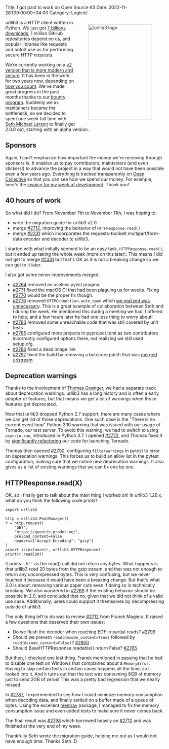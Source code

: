 Title: I got paid to work on Open Source #3
Date: 2022-11-28T09:00:00+04:00
Category: Logiciel

<figure style="float:right; width: 40%">
    <img title="urllib3 logo" src="{filename}/images/urllib3-logo.svg" style="width: 100%; max-height: 300px; height: auto; padding: 0" />
</figure>

urllib3 is a HTTP client written in Python. We just got [7 billions
downloads](https://fosstodon.org/@sethmlarson/109383794241867519), 1 million
GitHub repositories depend on us, and popular libraries like requests and boto3
use us for performing secure HTTP requests.

We’re currently working on a [v2 version that is more modern and
secure](https://urllib3.readthedocs.io/en/latest/v2-migration-guide.html). It
has been in the work for two years now, depending on [how you
count](https://fosstodon.org/@quentinpradet/109347973891853642). We've made
great progress in the past months thanks to our [bounty
program](https://sethmlarson.dev/blog/get-paid-to-contribute-to-urllib3).
Suddenly we as maintainers became the bottleneck, so we decided to spent one
week full time with [Seth Michael Larson](https://github.com/sethmlarson) to
finally get 2.0.0 out, starting with an alpha version.

## Sponsors

Again, I can't emphasize how important the money we're receiving through
sponsors is. It enables us to pay contributors, maintainers (and even stickers!)
to advance the project in a way that would not have been possible even a few
years ago. Everything is tracked transparently on [Open
Collective](https://opencollective.com/urllib3) so that you can see how we spend
our money. For example, here's the [invoice for my week of
development](https://opencollective.com/urllib3/expenses/109334). Thank you!

## 40 hours of work

So what did I do? From November 7th to November 11th, I was hoping to:

* write the migration guide for urllib3 v2.0
* merge [#2712](https://github.com/urllib3/urllib3/pull/2712), improving the
  behavior of `HTTPResponse.read()`
* merge [#2331](https://github.com/urllib3/urllib3/pull/2331) which incorporates
  the requests-toolbelt multipart/form-data encoder and decoder to urllib3.

I started with what initially seemed to be an easy task, `HTTPResponse.read()`,
but it ended up taking the whole week (more on this later). This means I did not
get to merge [#2331](https://github.com/urllib3/urllib3/pull/2331) but that's OK
as it is not a breaking change so we can get to it later.

I also got some minor improvements merged:

* [#2764](https://github.com/urllib3/urllib3/pull/2764) removed an useless
  pylint pragma.
* [#2771](https://github.com/urllib3/urllib3/pull/2771) fixed the macOS CI that
  had been plaguing us for weeks. Fixing
  [#2770](https://github.com/urllib3/urllib3/issues/2770) would be the proper
  fix though.
* [#2776](https://github.com/urllib3/urllib3/pull/2776) removed
  `HTTPConnection.auto_open` which [we realized was
  unnecessary](https://github.com/urllib3/urllib3/issues/2775). This is a great
  example of collaboration between Seth and I during the week. He mentioned this
  during a meeting we had, I offered to help, and a few hours later he had one
  less thing to worry about!
* [#2783](https://github.com/urllib3/urllib3/pull/2783) removed some unreachable
  code that was still covered by unit tests
* [#2785](https://github.com/urllib3/urllib3/pull/2785) configured more projects
  in pyproject.toml as two contributors incorrectly configured options there,
  not realizing we still used setup.cfg.
* [#2786](https://github.com/urllib3/urllib3/pull/2786) fixed a dead image link
* [#2797](https://github.com/urllib3/urllib3/pull/2797) fixed the build by
  removing a botocore patch that was [merged
  upstream](https://github.com/boto/botocore/pull/2810).

## Deprecation warnings

Thanks to the involvement of [Thomas Grainger](https://github.com/graingert), we
had a separate track about deprecation warnings. urllib3 has a long history and
is often a early adopter of features, but that means we get a lot of warnings
when those features get deprecated.

Now that urllib3 dropped Python 2.7 support, there are many cases where we can
get rid of those deprecations. One such case is the "There is no current event
loop" Python 3.10 warning that was issued with our usage of Tornado, our test
server. To avoid this warning, we had to switch to using `asyncio.run`,
introduced in Python 3.7. I opened
[#2772](https://github.com/urllib3/urllib3/issues/2772), and Thomas fixed it by
[significantly refactoring](https://github.com/urllib3/urllib3/pull/2777) our
code for launching Tornado.

Thomas then opened [#2790](https://github.com/urllib3/urllib3/pull/2790),
configuring `filterwarnings` in pytest to error on deprecation warnings. This
forces us to build an allow list in the pytest configuration, making sure that
we notice new deprecation warnings. It also gives us a list of existing warnings
that we can fix one by one.

## HTTPResponse.read(X)

OK, so I finally get to talk about the main thing I worked on! In urllib3
1.26.x, what do you think the following code prints?

```python3
import urllib3

http = urllib3.PoolManager()
r = http.request(
    "GET",
    "https://quentin.pradet.me/",
    preload_content=False,
    headers={"Accept-Encoding": "gzip"}
)
assert isinstance(r, urllib3.HTTPResponse)
print(r.read(20))
```

It prints... `b''` as the read() call did not return any bytes. What
happens is that urllib3 read 20 bytes from the gzip stream, and that
was not enough to return any uncompressed bytes. This is very
confusing, but we never touched it because it would have been a
breaking change. But that's what 2.0 is about: removing various paper
cuts even if doing so is technically breaking. We also wondered in
[#2769](https://github.com/urllib3/urllib3/issues/2769) if the
existing behavior should be possible in 2.0, and concluded that no,
given that we did not think of a valid use case. Additionally, users
could support it themselves by decompressing outside of urllib3.

The only thing left to do was to review
[#2712](https://github.com/urllib3/urllib3/pull/2712) from Franek
Magiera. It raised a few questions that deserved their own issues:

* Do we flush the decoder when reaching EOF in partial reads?
  [#2799](https://github.com/urllib3/urllib3/issues/2799)
* Should we prevent `read(decode_content=True)` followed by
  `read(decode_content=False)`?
  [#2800](https://github.com/urllib3/urllib3/issues/2800)
* Should BaseHTTPResponse.readable() return False?
  [#2765](https://github.com/urllib3/urllib3/issues/2765)

But then, I checked one last thing. Franek mentioned in passing that
he had to disable one test on Windows that complained about a
`MemoryError`. Having to skip certain tests in certain cases happens
all the time, so I looked into it. And it turns out that the test was
consuming 8GB of memory just to send 2GB of zeros! This was a pretty
bad regression that we nearly missed.

In [#2787](https://github.com/urllib3/urllib3/issues/2787), I
experimented to see how I could minimize memory consumption when
decoding data, and finally settled on a buffer made of a queue of
bytes. Using the excellent
[memray](https://github.com/bloomberg/memray) package, I managed to
fix the memory consumption issue and even added tests to make sure it
never comes back.

The final result was
[#2798](https://github.com/urllib3/urllib3/pull/2798) which borrowed
heavily on [#2712](https://github.com/urllib3/urllib3/pull/2712) and
was finished at the very end of my week.

Thankfully Seth wrote the migration guide, helping me out as I would
not have enough time. Thanks Seth :D

<!-- vim: spelllang=en
-->
